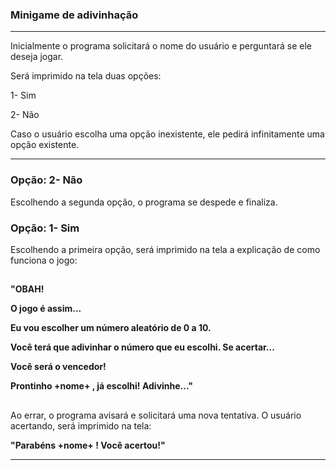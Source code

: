 ### Minigame de adivinhação 

***

Inicialmente o programa solicitará o nome do usuário e perguntará se ele deseja jogar.

Será imprimido na tela duas opções:

1- Sim

2- Não

Caso o usuário escolha uma opção inexistente, ele pedirá infinitamente uma opção existente.

***

### Opção: 2- Não

Escolhendo a segunda opção, o programa se despede e finaliza.



### Opção: 1- Sim

Escolhendo a primeira opção, será imprimido na tela a explicação de como funciona o jogo:

##

**"OBAH!**

**O jogo é assim...**

**Eu vou escolher um número aleatório de 0 a 10.**

**Você terá que adivinhar o número que eu escolhi. Se acertar...**

**Você será o vencedor!**

**Prontinho +nome+ , já escolhi! Adivinhe..."**

##


Ao errar, o programa avisará e solicitará uma nova tentativa. O usuário acertando, será imprimido na tela:


**"Parabéns +nome+ ! Você acertou!"**

***


